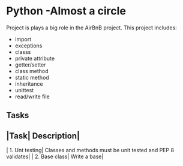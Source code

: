 # Python -Almost a circle

Project is plays a big role in the AirBnB project. This project includes:
- import
- exceptions
- classs
- private attribute
- getter/setter
- class method
- static method
- inheritance
- unittest
- read/write file

## Tasks

|Task| Description|
-------------------
| 1. Unt testing| Classes and methods must be unit tested and PEP 8 validates|
| 2. Base class| Write a base|